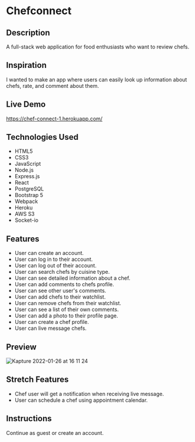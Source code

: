# Chefconnect

## Description
A full-stack web application for food enthusiasts who want to review chefs. 

## Inspiration
I wanted to make an app where users can easily look up information about chefs, rate, and comment about them. 

## Live Demo
https://chef-connect-1.herokuapp.com/

## Technologies Used
- HTML5
- CSS3
- JavaScript
- Node.js
- Express.js
- React
- PostgreSQL
- Bootstrap 5
- Webpack
- Heroku
- AWS S3
- Socket-io

## Features
- User can create an account.
- User can log in to their account.
- User can log out of their account.
- User can search chefs by cuisine type.
- User can see detailed information about a chef.
- User can add comments to chefs profile.
- User can see other user's comments.
- User can add chefs to their watchlist.
- User can remove chefs from their watchlist. 
- User can see a list of their own comments. 
- User can add a photo to their profile page.
- User can create a chef profile.
- User can live message chefs. 

## Preview
![Kapture 2022-01-26 at 16 11 24](https://user-images.githubusercontent.com/68756038/151448049-831ce9f5-6c3e-4ccc-9a44-01319b463f55.gif)


## Stretch Features
- Chef user will get a notification when receiving live message.
- User can schedule a chef using appointment calendar.

## Instructions
Continue as guest or create an account. 
